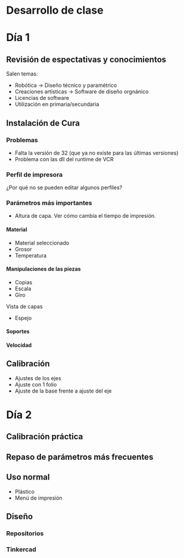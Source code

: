# Desarrollo de clase

# Día 1

## Revisión de espectativas y conocimientos
Salen temas:
* Robótica -> Diseño técnico y paramétrico
* Creaciones artísticas -> Software de diseño orgnánico
* Licencias de software
* Utilización en primaria/secundaria

## Instalación de Cura

### Problemas
* Falta la versión de 32 (que ya no existe para las últimas versiones)
* Problema con las dll del runtime de VCR

### Perfil de impresora

¿Por qué no se pueden editar algunos perfiles?

### Parámetros más importantes

* Altura de capa. Ver cómo cambia el tiempo de impresión.

#### Material
* Material seleccionado
* Grosor
* Temperatura

#### Manipulaciones de las piezas
* Copias
* Escala
* Giro

Vista de capas

* Espejo

#### Soportes

#### Velocidad


## Calibración

* Ajustes de los ejes
* Ajuste con 1 folio
* Ajuste de la base frente a ajuste del eje

# Día 2

## Calibración práctica

## Repaso de parámetros más frecuentes

## Uso normal
* Plástico
* Menú de impresión

## Diseño

### Repositorios

### Tinkercad
